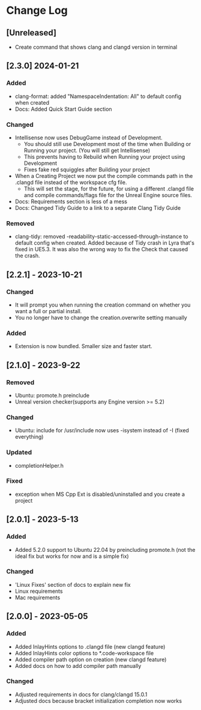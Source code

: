 # Change Log

## [Unreleased]

- Create command that shows clang and clangd version in terminal

## [2.3.0] 2024-01-21
### Added
- clang-format: added "NamespaceIndentation: All" to default config when created
- Docs: Added Quick Start Guide section
### Changed
- Intellisense now uses DebugGame instead of Development. 
    - You should still use Development most of the time when Building or Running your project. (You will still get Intellisense)
    - This prevents having to Rebuild when Running your project using Development
    - Fixes fake red squiggles after Building your project
- When a Creating Project we now put the compile commands path in the .clangd file instead of the workspace cfg file.
    - This will set the stage, for the future, for using a different .clangd file and compile commands/flags file for the Unreal Engine source files.
- Docs: Requirements section is less of a mess
- Docs: Changed Tidy Guide to a link to a separate Clang Tidy Guide
### Removed
- clang-tidy: removed -readability-static-accessed-through-instance to default config when created. Added because of Tidy crash in Lyra that's fixed in UE5.3. It was also the wrong way to fix the Check that caused the crash.

## [2.2.1] - 2023-10-21
### Changed
- It will prompt you when running the creation command on whether you want a full or partial install.
- You no longer have to change the creation.overwrite setting manually
### Added
- Extension is now bundled. Smaller size and faster start.

## [2.1.0] - 2023-9-22
### Removed
- Ubuntu: promote.h preinclude
- Unreal version checker(supports any Engine version >= 5.2)
### Changed
- Ubuntu: include for /usr/include now uses -isystem instead of -I (fixed everything)
### Updated
- completionHelper.h
### Fixed
- exception when MS Cpp Ext is disabled/uninstalled and you create a project

## [2.0.1] - 2023-5-13
### Added
- Added 5.2.0 support to Ubuntu 22.04 by preincluding promote.h (not the ideal fix but works for now and is a simple fix)
### Changed
- 'Linux Fixes' section of docs to explain new fix
- Linux requirements
- Mac requirements

## [2.0.0] - 2023-05-05
### Added
- Added InlayHints options to .clangd file (new clangd feature)
- Added InlayHints color options to *.code-workspace file
- Added compiler path option on creation (new clangd feature)
- Added docs on how to add compiler path manually
### Changed
- Adjusted requirements in docs for clang/clangd 15.0.1
- Adjusted docs because bracket initialization completion now works


